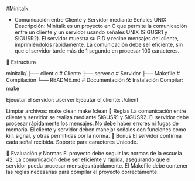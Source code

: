 #Minitalk 

- Comunicación entre Cliente y Servidor mediante Señales UNIX
Descripción: Minitalk es un proyecto en C que permite la comunicación entre un cliente y un servidor usando señales UNIX (SIGUSR1 y SIGUSR2). El servidor muestra su PID y recibe mensajes del cliente, imprimiéndolos rápidamente. La comunicación debe ser eficiente, sin que el servidor tarde más de 1 segundo en procesar 100 caracteres.

📂 Estructura

minitalk/
├── client.c            # Cliente
├── server.c            # Servidor
├── Makefile            # Compilación
└── README.md           # Documentación
🛠️ Instalación
Compilar:
make

Ejecutar el servidor:
./server
Ejecutar el cliente:
./client <PID> <message>

Limpiar archivos:
make clean
make fclean
🎯 Reglas
La comunicación entre cliente y servidor se realiza mediante SIGUSR1 y SIGUSR2.
El servidor debe procesar rápidamente los mensajes.
No debe haber errores ni fugas de memoria.
El cliente y servidor deben manejar señales con funciones como kill, signal, y otras permitidas por la norma.
🎁 Bonus
El servidor confirma cada señal recibida.
Soporte para caracteres Unicode.

🚀 Evaluación y Normas
El proyecto debe seguir las normas de la escuela 42.
La comunicación debe ser eficiente y rápida, asegurando que el servidor pueda procesar mensajes rápidamente.
El Makefile debe contener las reglas necesarias para compilar el proyecto correctamente.
